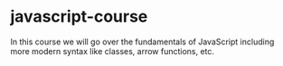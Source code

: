 # javascript-course

In this course we will go over the fundamentals of JavaScript including more modern syntax like classes, arrow functions, etc. 
